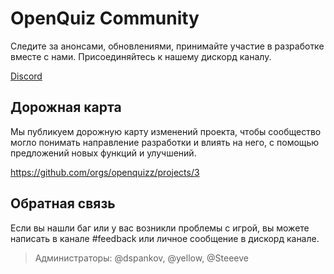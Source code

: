 # OpenQuiz Community

Следите за анонсами, обновлениями, принимайте участие в разработке вместе с нами. Присоединяйтесь к нашему дискорд каналу.

[Discord](https://discord.gg/k56easeP5H)

## Дорожная карта

Мы публикуем дорожную карту изменений проекта, чтобы сообщество могло понимать направление разработки и влиять на него, с помощью предложений новых функций и улучшений.

https://github.com/orgs/openquizz/projects/3

## Обратная связь

Если вы нашли баг или у вас возникли проблемы с игрой, вы можете написать в канале #feedback или личное сообщение в дискорд канале.

> Администраторы: @dspankov, @yellow, @Steeeve